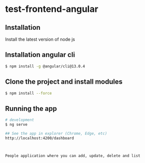 # test-frontend-angular

## Installation

Install the latest version of node js

## Installation angular cli
```bash
$ npm install -g @angular/cli@13.0.4
```

## Clone the project and install modules 
```bash
$ npm install --force
```

## Running the app

```bash
# development
$ ng serve

## See the app in explorer (Chrome, Edge, etc)
http://localhost:4200/dashboard



People application where you can add, update, delete and list


